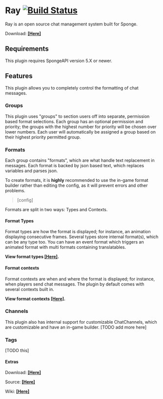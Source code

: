 # Ray  [![Build Status](https://travis-ci.org/Wundero/Ray.svg?branch=master)](https://travis-ci.org/Wundero/Ray)
Ray is an open source chat management system built for Sponge.

Download: [__[Here]__](https://github.com/Wundero/Ray/releases)

## Requirements
This plugin requires SpongeAPI version 5.X or newer.
## Features
This plugin allows you to completely control the formatting of chat messages.
### Groups
This plugin uses "groups" to section users off into separate, permission based format selections. Each group has an optional permission and priority; the groups with the highest number for priority will be chosen over lower numbers. Each user will automatically be assigned a group based on their highest priority permitted group.
### Formats
Each group contains "formats", which are what handle text replacement in messages. Each format is backed by json based text, which replaces variables and parses json.

To create formats, it is __highly__ recommended to use the in-game format builder rather than editing the config, as it will prevent errors and other problems.
> [config]

Formats are split in two ways: Types and Contexts.
#### Format Types
Format types are how the format is displayed; for instance, an animation displaying consecutive frames. Several types store internal format(s), which can be any type too. You can have an event format which triggers an animated format with multi formats containing translatables.

__View format types [[Here]](https://github.com/Wundero/Ray/wiki/Format-Types).__
#### Format contexts
Format contexts are when and where the format is displayed; for instance, when players send chat messages. The plugin by default comes with several contexts built in.

__View format contexts [[Here]](https://github.com/Wundero/Ray/wiki/Format-contexts).__
### Channels
This plugin also has internal support for customizable ChatChannels, which are customizable and have an in-game builder.
[TODO add more here]
### Tags
[TODO this]

#### Extras
Download: [__[Here]__](https://github.com/Wundero/Ray/releases)

Source: [__[Here]__](https://github.com/Wundero/Ray/)

Wiki: [__[Here]__](https://github.com/Wundero/Ray/wiki)
